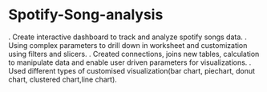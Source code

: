 # Spotify-Song-analysis
. Create interactive dashboard to track and analyze spotify songs data.
. Using complex parameters to drill down in worksheet and customization using filters and slicers.
. Created connections, joins new tables, calculation to manipulate data and enable user driven parameters for visualizations.
. Used different types of customised visualization(bar chart, piechart, donut chart, clustered chart,line chart).
